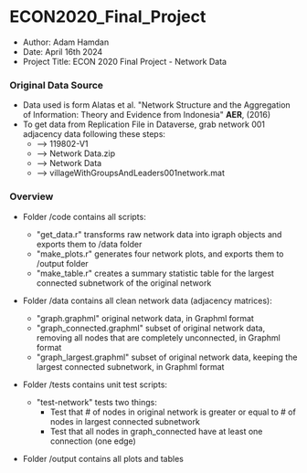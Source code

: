 # ECON2020_Final_Project

- Author: Adam Hamdan
- Date: April 16th 2024
- Project Title: ECON 2020 Final Project - Network Data

### Original Data Source

- Data used is form Alatas et al. "Network Structure and the Aggregation of Information: Theory and Evidence from Indonesia" **AER**, (2016)
- To get data from Replication File in Dataverse, grab network 001 adjacency data following these steps:
  - --> 119802-V1
  - --> Network Data.zip
  - --> Network Data
  - --> villageWithGroupsAndLeaders001network.mat

### Overview

- Folder /code contains all scripts:
  - "get_data.r" transforms raw network data into igraph objects and exports them to /data folder
  - "make_plots.r" generates four network plots, and exports them to /output folder
  - "make_table.r" creates a summary statistic table for the largest connected subnetwork of the original network

- Folder /data contains all clean network data (adjacency matrices):
  - "graph.graphml" original network data, in Graphml format
  - "graph_connected.graphml" subset of original network data, removing all nodes that are completely unconnected, in Graphml format
  - "graph_largest.graphml" subset of original network data, keeping the largest connected subnetwork, in Graphml format

- Folder /tests contains unit test scripts:
  - "test-network" tests two things:
    - Test that # of nodes in original network is greater or equal to # of nodes in largest connected subnetwork
    - Test that all nodes in graph_connected have at least one connection (one edge)

- Folder /output contains all plots and tables

